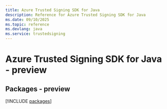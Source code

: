 ```yaml
---
title: Azure Trusted Signing SDK for Java
description: Reference for Azure Trusted Signing SDK for Java
ms.date: 09/10/2025
ms.topic: reference
ms.devlang: java
ms.service: trustedsigning
---
```

# Azure Trusted Signing SDK for Java - preview
## Packages - preview
[!INCLUDE [packages](trusted-signing-index.md)]